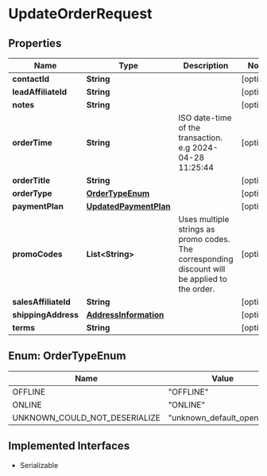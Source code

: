 

# UpdateOrderRequest


## Properties

| Name | Type | Description | Notes |
|------------ | ------------- | ------------- | -------------|
|**contactId** | **String** |  |  [optional] |
|**leadAffiliateId** | **String** |  |  [optional] |
|**notes** | **String** |  |  [optional] |
|**orderTime** | **String** | ISO date-time of the transaction. e.g 2024-04-28 11:25:44 |  [optional] |
|**orderTitle** | **String** |  |  [optional] |
|**orderType** | [**OrderTypeEnum**](#OrderTypeEnum) |  |  [optional] |
|**paymentPlan** | [**UpdatedPaymentPlan**](UpdatedPaymentPlan.md) |  |  [optional] |
|**promoCodes** | **List&lt;String&gt;** | Uses multiple strings as promo codes. The corresponding discount will be applied to the order. |  [optional] |
|**salesAffiliateId** | **String** |  |  [optional] |
|**shippingAddress** | [**AddressInformation**](AddressInformation.md) |  |  [optional] |
|**terms** | **String** |  |  [optional] |



## Enum: OrderTypeEnum

| Name | Value |
|---- | -----|
| OFFLINE | &quot;OFFLINE&quot; |
| ONLINE | &quot;ONLINE&quot; |
| UNKNOWN_COULD_NOT_DESERIALIZE | &quot;unknown_default_open_api&quot; |


## Implemented Interfaces

* Serializable

